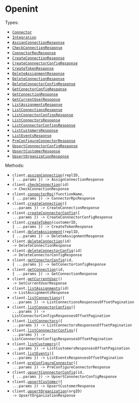 # Openint

Types:

- <code><a href="./src/resources/top-level.ts">Connector</a></code>
- <code><a href="./src/resources/top-level.ts">Integration</a></code>
- <code><a href="./src/resources/top-level.ts">AssignConnectionResponse</a></code>
- <code><a href="./src/resources/top-level.ts">CheckConnectionResponse</a></code>
- <code><a href="./src/resources/top-level.ts">ConnectorRpcResponse</a></code>
- <code><a href="./src/resources/top-level.ts">CreateConnectionResponse</a></code>
- <code><a href="./src/resources/top-level.ts">CreateConnnectorConfigResponse</a></code>
- <code><a href="./src/resources/top-level.ts">CreateTokenResponse</a></code>
- <code><a href="./src/resources/top-level.ts">DeleteAssignmentResponse</a></code>
- <code><a href="./src/resources/top-level.ts">DeleteConnectionResponse</a></code>
- <code><a href="./src/resources/top-level.ts">DeleteConnectorConfigResponse</a></code>
- <code><a href="./src/resources/top-level.ts">GetConectorConfigResponse</a></code>
- <code><a href="./src/resources/top-level.ts">GetConnectionResponse</a></code>
- <code><a href="./src/resources/top-level.ts">GetCurrentUserResponse</a></code>
- <code><a href="./src/resources/top-level.ts">ListAssignmentsResponse</a></code>
- <code><a href="./src/resources/top-level.ts">ListConnectionsResponse</a></code>
- <code><a href="./src/resources/top-level.ts">ListConnectorConfigsResponse</a></code>
- <code><a href="./src/resources/top-level.ts">ListConnectorsResponse</a></code>
- <code><a href="./src/resources/top-level.ts">ListConnnectorConfigsResponse</a></code>
- <code><a href="./src/resources/top-level.ts">ListCustomersResponse</a></code>
- <code><a href="./src/resources/top-level.ts">ListEventsResponse</a></code>
- <code><a href="./src/resources/top-level.ts">PreConfigureConnectorResponse</a></code>
- <code><a href="./src/resources/top-level.ts">UpsertConnnectorConfigResponse</a></code>
- <code><a href="./src/resources/top-level.ts">UpsertCustomerResponse</a></code>
- <code><a href="./src/resources/top-level.ts">UpsertOrganizationResponse</a></code>

Methods:

- <code title="put /v2/connection/{id}/assignment/{repl_id}">client.<a href="./src/index.ts">assignConnection</a>(replID, { ...params }) -> AssignConnectionResponse</code>
- <code title="post /v1/connection/{id}/check">client.<a href="./src/index.ts">checkConnection</a>(id) -> CheckConnectionResponse</code>
- <code title="post /v2/connector-config/{connector_config_id}/rpc/{function_name}">client.<a href="./src/index.ts">connectorRpc</a>(functionName, { ...params }) -> ConnectorRpcResponse</code>
- <code title="post /v2/connection">client.<a href="./src/index.ts">createConnection</a>({ ...params }) -> CreateConnectionResponse</code>
- <code title="post /v2/connector-config">client.<a href="./src/index.ts">createConnnectorConfig</a>({ ...params }) -> CreateConnnectorConfigResponse</code>
- <code title="post /v1/customer/{customer_id}/token">client.<a href="./src/index.ts">createToken</a>(customerID, { ...params }) -> CreateTokenResponse</code>
- <code title="delete /v2/connection/{id}/assignment/{repl_id}">client.<a href="./src/index.ts">deleteAssignment</a>(replID, { ...params }) -> DeleteAssignmentResponse</code>
- <code title="delete /v2/connection/{id}">client.<a href="./src/index.ts">deleteConnection</a>(id) -> DeleteConnectionResponse</code>
- <code title="delete /v2/connector-config/{id}">client.<a href="./src/index.ts">deleteConnectorConfig</a>(id) -> DeleteConnectorConfigResponse</code>
- <code title="get /v2/connector-config/{id}">client.<a href="./src/index.ts">getConectorConfig</a>(id, { ...params }) -> GetConectorConfigResponse</code>
- <code title="get /v2/connection/{id}">client.<a href="./src/index.ts">getConnection</a>(id, { ...params }) -> GetConnectionResponse</code>
- <code title="get /v1/viewer">client.<a href="./src/index.ts">getCurrentUser</a>() -> GetCurrentUserResponse</code>
- <code title="get /v2/connection/{id}/assignment">client.<a href="./src/index.ts">listAssignments</a>(id) -> ListAssignmentsResponse</code>
- <code title="get /v2/connection">client.<a href="./src/index.ts">listConnections</a>({ ...params }) -> ListConnectionsResponsesOffsetPagination</code>
- <code title="get /v2/connector-config">client.<a href="./src/index.ts">listConnectorConfigs</a>({ ...params }) -> ListConnectorConfigsResponsesOffsetPagination</code>
- <code title="get /v2/connector">client.<a href="./src/index.ts">listConnectors</a>({ ...params }) -> ListConnectorsResponsesOffsetPagination</code>
- <code title="get /v2/connector-config">client.<a href="./src/index.ts">listConnnectorConfigs</a>({ ...params }) -> ListConnnectorConfigsResponsesOffsetPagination</code>
- <code title="get /v1/customer">client.<a href="./src/index.ts">listCustomers</a>({ ...params }) -> ListCustomersResponsesOffsetPagination</code>
- <code title="get /v1/event">client.<a href="./src/index.ts">listEvents</a>({ ...params }) -> ListEventsResponsesOffsetPagination</code>
- <code title="post /v2/connector-config/pre-configure">client.<a href="./src/index.ts">preConfigureConnector</a>({ ...params }) -> PreConfigureConnectorResponse</code>
- <code title="put /v2/connector-config/{id}">client.<a href="./src/index.ts">upsertConnnectorConfig</a>(id, { ...params }) -> UpsertConnnectorConfigResponse</code>
- <code title="put /v1/customer">client.<a href="./src/index.ts">upsertCustomer</a>({ ...params }) -> UpsertCustomerResponse</code>
- <code title="put /v2/organization/{org_id}">client.<a href="./src/index.ts">upsertOrganization</a>(orgID) -> UpsertOrganizationResponse</code>
